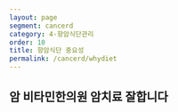 ```yaml
---
layout: page
segment: cancerd
category: 4-항암식단관리
order: 10
title: 항암식단 중요성
permalink: /cancerd/whydiet
---
```


<h2 class="content-heading">
  <strong>암</strong>
  비타민한의원 암치료 잘합니다
</h2>
